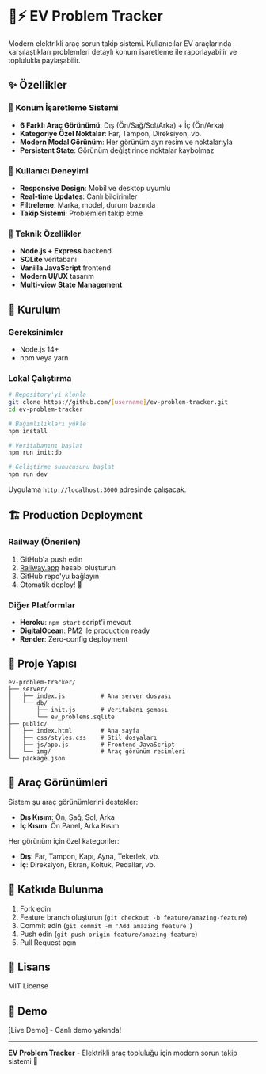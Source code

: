 # 🚗⚡ EV Problem Tracker

Modern elektrikli araç sorun takip sistemi. Kullanıcılar EV araçlarında karşılaştıkları problemleri detaylı konum işaretleme ile raporlayabilir ve toplulukla paylaşabilir.

## ✨ Özellikler

### 🎯 Konum İşaretleme Sistemi
- **6 Farklı Araç Görünümü**: Dış (Ön/Sağ/Sol/Arka) + İç (Ön/Arka)
- **Kategoriye Özel Noktalar**: Far, Tampon, Direksiyon, vb.
- **Modern Modal Görünüm**: Her görünüm ayrı resim ve noktalarıyla
- **Persistent State**: Görünüm değiştirince noktalar kaybolmaz

### 📱 Kullanıcı Deneyimi
- **Responsive Design**: Mobil ve desktop uyumlu
- **Real-time Updates**: Canlı bildirimler
- **Filtreleme**: Marka, model, durum bazında
- **Takip Sistemi**: Problemleri takip etme

### 🔧 Teknik Özellikler
- **Node.js + Express** backend
- **SQLite** veritabanı
- **Vanilla JavaScript** frontend
- **Modern UI/UX** tasarım
- **Multi-view State Management**

## 🚀 Kurulum

### Gereksinimler
- Node.js 14+
- npm veya yarn

### Lokal Çalıştırma
```bash
# Repository'yi klonla
git clone https://github.com/[username]/ev-problem-tracker.git
cd ev-problem-tracker

# Bağımlılıkları yükle
npm install

# Veritabanını başlat
npm run init:db

# Geliştirme sunucusunu başlat
npm run dev
```

Uygulama `http://localhost:3000` adresinde çalışacak.

## 🏗️ Production Deployment

### Railway (Önerilen)
1. GitHub'a push edin
2. [Railway.app](https://railway.app) hesabı oluşturun
3. GitHub repo'yu bağlayın
4. Otomatik deploy! 🎉

### Diğer Platformlar
- **Heroku**: `npm start` script'i mevcut
- **DigitalOcean**: PM2 ile production ready
- **Render**: Zero-config deployment

## 📁 Proje Yapısı

```
ev-problem-tracker/
├── server/
│   ├── index.js          # Ana server dosyası
│   └── db/
│       ├── init.js       # Veritabanı şeması
│       └── ev_problems.sqlite
├── public/
│   ├── index.html        # Ana sayfa
│   ├── css/styles.css    # Stil dosyaları
│   ├── js/app.js         # Frontend JavaScript
│   └── img/              # Araç görünüm resimleri
└── package.json
```

## 🎨 Araç Görünümleri

Sistem şu araç görünümlerini destekler:
- **Dış Kısım**: Ön, Sağ, Sol, Arka
- **İç Kısım**: Ön Panel, Arka Kısım

Her görünüm için özel kategoriler:
- **Dış**: Far, Tampon, Kapı, Ayna, Tekerlek, vb.
- **İç**: Direksiyon, Ekran, Koltuk, Pedallar, vb.

## 🤝 Katkıda Bulunma

1. Fork edin
2. Feature branch oluşturun (`git checkout -b feature/amazing-feature`)
3. Commit edin (`git commit -m 'Add amazing feature'`)
4. Push edin (`git push origin feature/amazing-feature`)
5. Pull Request açın

## 📝 Lisans

MIT License

## 🚗 Demo

[Live Demo] - Canlı demo yakında!

---

**EV Problem Tracker** - Elektrikli araç topluluğu için modern sorun takip sistemi 🔋
